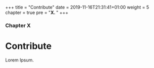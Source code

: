 +++
title = "Contribute"
date = 2019-11-16T21:31:41+01:00
weight = 5
chapter = true
pre = "<b>X. </b>"
+++

### Chapter X

# Contribute

Lorem Ipsum.